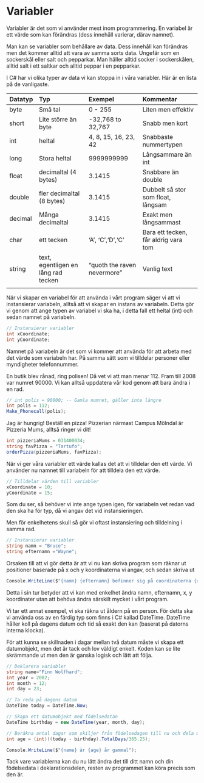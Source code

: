 # Variabler

Variabler är det som vi använder mest inom programmering. En variabel är ett värde som kan förändras (dess innehåll varierar, därav namnet).

Man kan se variabler som behållare av data. Dess innehåll kan förändras men det kommer alltid att vara av samma sorts data. Ungefär som en sockerskål eller salt och pepparkar. Man häller alltid socker i sockerskålen, alltid salt i ett saltkar och alltid peppar i en pepparkar.

I C# har vi olika typer av data vi kan stoppa in i våra variabler. Här är en lista på de vanligaste.

| Datatyp | Typ                                 | Exempel                     | Kommentar                            |
| :------- | :----------------------------------- | :--------------------------- | :------------------------------------ |
| byte    | Små tal                             | 0 - 255                     | Liten men effektiv                   |
| short   | Lite större än byte                 | -32,768 to 32,767           | Snabb men kort                       |
| int     | heltal                              | 4, 8, 15, 16, 23, 42        | Snabbaste nummertypen                |
| long    | Stora heltal                        | 9999999999                  | Långsammare än int                   |
| float   | decimaltal (4 bytes)                | 3.1415                      | Snabbare än double                   |
| double  | fler decimaltal (8 bytes)           | 3.1415                      | Dubbelt så stor som float, långsam   |
| decimal | Många decimaltal                    | 3.1415                      | Exakt men långsammast                |
| char    | ett tecken                          | ‘A’, ‘C’,‘D’,‘C’            | Bara ett tecken, får aldrig vara tom |
| string  | text, egentligen en lång rad tecken | “quoth the raven nevermore” | Vanlig text                          |
|         |                                     |                             |                                      |

När vi skapar en variabel för att använda i vårt program säger vi att vi instansierar variabeln, alltså att vi skapar en instans av variabeln. Detta gör vi genom att ange typen av variabel vi ska ha, i detta fall ett heltal (int) och sedan namnet på variabeln.

```cs 
// Instansierar variabler
int xCoordinate;
int yCoordinate;
```

Namnet på variabeln är det som vi kommer att använda för att arbeta med det värde som variabeln har. På samma sätt som vi tilldelar personer eller myndigheter telefonnummer. 

En butik blev rånad, ring polisen! Då vet vi att man menar 112. Fram till 2008 var numret 90000. Vi kan alltså uppdatera vår kod genom att bara ändra i en rad.
```cs 
// int polis = 90000; -- Gamla numret, gäller inte längre
int polis = 112;
Make_Phonecall(polis);
```

Jag är hungrig! Beställ en pizza! 
Pizzerian närmast Campus Mölndal är Pizzeria Mums, alltså ringer vi dit!
```cs
int pizzeriaMums = 031400034;
string favPizza = "Tartufo";
orderPizza(pizzeriaMums, favPizza);
```


När vi ger våra variabler ett värde kallas det att vi tilldelar den ett värde. Vi använder nu namnet till variabeln för att tilldela den ett värde.
```cs 
// Tilldelar värden till variabler
xCoordinate = 10;
yCoordinate = 15;
```

Som du ser, så behöver vi inte ange typen igen, för variabeln vet redan vad den ska ha för typ, då vi angav det vid instansieringen.

Men för enkelhetens skull så gör vi oftast instansiering och tilldelning i samma rad.
```cs 
// Instansierar variabler
string namn = "Bruce";
string efternamn ="Wayne";
```

Orsaken till att vi gör detta är att vi nu kan skriva program som räknar ut positioner baserade på x och y koordinaterna vi angav, och sedan skriva ut

```cs
Console.WriteLine($"{namn} {efternamn} befinner sig på coordinaterna {xCoordinate},{yCoordinate}")
```

Detta i sin tur betyder att vi kan med enkelhet ändra namn, efternamn, x, y koordinater utan att behöva ändra särskilt mycket i vårt program.

Vi tar ett annat exempel, vi ska räkna ut åldern på en person. För detta ska vi använda oss av en färdig typ som finns i C# kallad DateTime. DateTime håller koll på dagens datum och tid så exakt den kan (baserat på datorns interna klocka).

För att kunna se skillnaden i dagar mellan två datum måste vi skapa ett datumobjekt, men det är tack och lov väldigt enkelt. Koden kan se lite skrämmande ut men den är ganska logisk och lätt att följa.
```cs 
// Deklarera variabler
string name="Finn Wolfhard";
int year = 2002;
int month = 12;
int day = 23;

// Ta reda på dagens datum
DateTime today = DateTime.Now;

// Skapa ett datumobjekt med födelsedatan
DateTime birthday = new DateTime(year, month, day);

// Beräkna antal dagar som skiljer från födelsedagen till nu och dela med 365.25
int age = (int)((today - birthday).TotalDays/365.25);

Console.WriteLine($"{name} är {age} år gammal");
```

Tack vare variablerna kan du nu lätt ändra det till ditt namn och din födelsedata i deklarationsdelen, resten av programmet kan köra precis som den är.